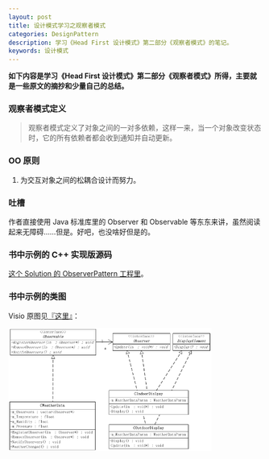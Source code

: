 ```yaml
---
layout: post
title: 设计模式学习之观察者模式
categories: DesignPattern
description: 学习《Head First 设计模式》第二部分《观察者模式》的笔记。
keywords: 设计模式
---
```


**如下内容是学习《Head First 设计模式》第二部分《观察者模式》所得，主要就是一些原文的摘抄和少量自己的总结。**

### 观察者模式定义

>观察者模式定义了对象之间的一对多依赖，这样一来，当一个对象改变状态时，它的所有依赖者都会收到通知并自动更新。

### OO 原则

1. 为交互对象之间的松耦合设计而努力。

### 吐槽

作者直接使用 Java 标准库里的 Observer 和 Observable 等东东来讲，虽然阅读起来无障碍……但是。好吧，也没啥好但是的。

### 书中示例的 C++ 实现版源码

<a href="https://github.com/mzlogin/DesignPatternDemos" target="_blank">这个 Solution 的 ObserverPattern 工程里</a>。

### 书中示例的类图

Visio 原图见<a href="https://github.com/mzlogin/DesignPatternDemos/blob/master/DesignPatternDemos.vsd" target="_blank">『这里』</a>：

<img src="/images/posts/designpattern/ObserverPattern.png" width="80%" alt="Observer Pattern UML Class Diagram" />
